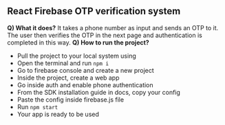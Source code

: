 ## React Firebase OTP verification system

**Q) What it does?**
It takes a phone number as input and sends an OTP to it. The user then verifies the OTP in the next page and authentication is completed in this way.
**Q) How to run the project?**
 - Pull the project to your local system using
 - Open the terminal and run `npm i`
 - Go to firebase console and create a new project
 - Inside the project, create a web app
 - Go inside auth and enable phone authentication
 - From the SDK installation guide in docs, copy your config
 - Paste the config inside firebase.js file
 - Run `npm start`
 - Your app is ready to be used
